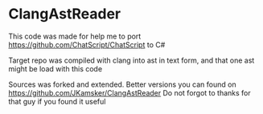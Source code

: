 # ClangAstReader
This code was made for help me to port https://github.com/ChatScript/ChatScript to C#

Target repo was compiled with clang into ast in text form, and that one ast might be load with this code

Sources was forked and extended. Better versions you can found on https://github.com/JKamsker/ClangAstReader
Do not forgot to thanks for that guy if you found it useful
